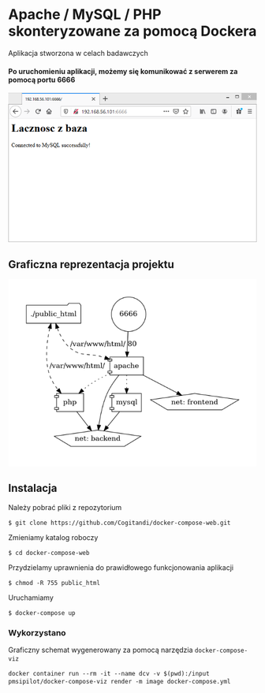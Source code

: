 # Apache / MySQL / PHP skonteryzowane za pomocą Dockera

Aplikacja stworzona w celach badawczych 

#### Po uruchomieniu aplikacji, możemy się komunikować z serwerem za pomocą portu 6666

<img src="https://github.com/Cogitandi/docker-compose-web/blob/main/result.png">

## Graficzna reprezentacja projektu

<img src="https://github.com/Cogitandi/docker-compose-web/blob/main/docker-compose.png">

## Instalacja

Należy pobrać pliki z repozytorium
```
$ git clone https://github.com/Cogitandi/docker-compose-web.git
```
Zmieniamy katalog roboczy
```
$ cd docker-compose-web
```
Przydzielamy uprawnienia do prawidłowego funkcjonowania aplikacji
```
$ chmod -R 755 public_html
```
Uruchamiamy
```
$ docker-compose up
```

### Wykorzystano
Graficzny schemat wygenerowany za pomocą narzędzia `docker-compose-viz`
```
docker container run --rm -it --name dcv -v $(pwd):/input pmsipilot/docker-compose-viz render -m image docker-compose.yml
```